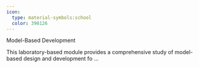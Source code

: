 ```yaml
---
icon:
  type: material-symbols:school
  color: 398126
---
```


Model-Based Development

This laboratory-based module provides a comprehensive study of model-based design and development fo ... 
